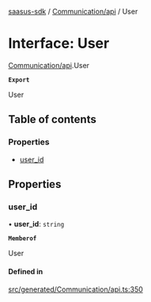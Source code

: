 [saasus-sdk](../README.md) / [Communication/api](../modules/Communication_api.md) / User

# Interface: User

[Communication/api](../modules/Communication_api.md).User

**`Export`**

User

## Table of contents

### Properties

- [user\_id](Communication_api.User.md#user_id)

## Properties

### user\_id

• **user\_id**: `string`

**`Memberof`**

User

#### Defined in

[src/generated/Communication/api.ts:350](https://github.com/saasus-platform/saasus-sdk-javascript/blob/c6c266c/src/generated/Communication/api.ts#L350)
